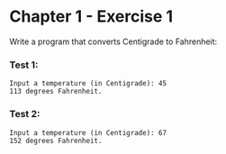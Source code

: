 # Chapter 1 - Exercise 1
Write a program that converts Centigrade to Fahrenheit:
### Test 1:
```
Input a temperature (in Centigrade): 45
113 degrees Fahrenheit.
```
### Test 2:
```
Input a temperature (in Centigrade): 67
152 degrees Fahrenheit.
```
